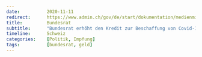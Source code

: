 ```yaml
---
date:          2020-11-11
redirect:      https://www.admin.ch/gov/de/start/dokumentation/medienmitteilungen.msg-id-81070.html
title:         Bundesrat
subtitle:      "Bundesrat erhöht den Kredit zur Beschaffung von Covid-19-Impfstoff"
timeline:      Schweiz
categories:    [Politik, Impfung]
tags:          [bundesrat, geld]
---
```

